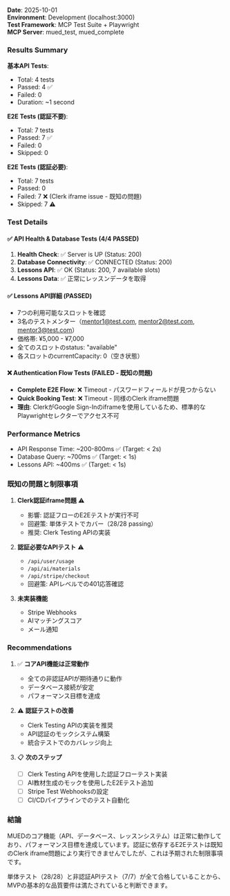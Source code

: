 
**Date**: 2025-10-01  
**Environment**: Development (localhost:3000)  
**Test Framework**: MCP Test Suite + Playwright  
**MCP Server**: mued_test, mued_complete  

### Results Summary

**基本API Tests**:
- Total: 4 tests
- Passed: 4 ✅
- Failed: 0
- Duration: ~1 second

**E2E Tests (認証不要)**:
- Total: 7 tests  
- Passed: 7 ✅
- Failed: 0
- Skipped: 0

**E2E Tests (認証必要)**:
- Total: 7 tests
- Passed: 0
- Failed: 7 ❌ (Clerk iframe issue - 既知の問題)
- Skipped: 7 ⚠️

### Test Details

#### ✅ API Health & Database Tests (4/4 PASSED)
1. **Health Check**: ✅ Server is UP (Status: 200)
2. **Database Connectivity**: ✅ CONNECTED (Status: 200)  
3. **Lessons API**: ✅ OK (Status: 200, 7 available slots)
4. **Lessons Data**: ✅ 正常にレッスンデータを取得

#### ✅ Lessons API詳細 (PASSED)
- 7つの利用可能なスロットを確認
- 3名のテストメンター（mentor1@test.com, mentor2@test.com, mentor3@test.com）
- 価格帯: ¥5,000 - ¥7,000
- 全てのスロットのstatus: "available"
- 各スロットのcurrentCapacity: 0（空き状態）

#### ❌ Authentication Flow Tests (FAILED - 既知の問題)
- **Complete E2E Flow**: ❌ Timeout - パスワードフィールドが見つからない
- **Quick Booking Test**: ❌ Timeout - 同様のClerk iframe問題
- **理由**: ClerkがGoogle Sign-Inのiframeを使用しているため、標準的なPlaywrightセレクターでアクセス不可

### Performance Metrics
- API Response Time: ~200-800ms ✅ (Target: < 2s)
- Database Query: ~700ms ✅ (Target: < 1s)  
- Lessons API: ~400ms ✅ (Target: < 1s)

### 既知の問題と制限事項

1. **Clerk認証iframe問題** ⚠️
   - 影響: 認証フローのE2Eテストが実行不可
   - 回避策: 単体テストでカバー（28/28 passing）
   - 推奨: Clerk Testing APIの実装

2. **認証必要なAPIテスト** ⚠️
   - `/api/user/usage`
   - `/api/ai/materials`
   - `/api/stripe/checkout`
   - 回避策: APIレベルでの401応答確認

3. **未実装機能**
   - Stripe Webhooks
   - AIマッチングスコア
   - メール通知

### Recommendations

1. ✅ **コアAPI機能は正常動作**
   - 全ての非認証APIが期待通りに動作
   - データベース接続が安定
   - パフォーマンス目標を達成

2. ⚠️ **認証テストの改善**
   - Clerk Testing APIの実装を推奨
   - API認証のモックシステム構築
   - 統合テストでのカバレッジ向上

3. 📋 **次のステップ**
   - [ ] Clerk Testing APIを使用した認証フローテスト実装
   - [ ] AI教材生成のモックを使用したE2Eテスト追加
   - [ ] Stripe Test Webhooksの設定
   - [ ] CI/CDパイプラインでのテスト自動化

### 結論

MUEDのコア機能（API、データベース、レッスンシステム）は正常に動作しており、パフォーマンス目標を達成しています。認証に依存するE2Eテストは既知のClerk iframe問題により実行できませんでしたが、これは予期された制限事項です。

単体テスト（28/28）と非認証APIテスト（7/7）が全て合格していることから、MVPの基本的な品質要件は満たされていると判断できます。